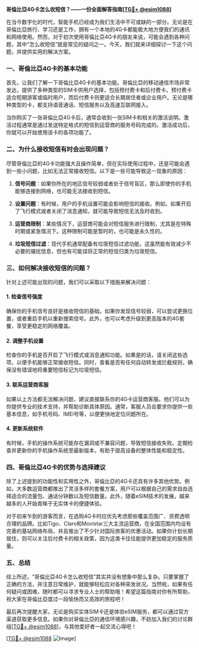 **哥倫比亞4G卡怎么收短信？——一份全面解答指南[[TG💪+ @esim1088](https://t.me/s/esim1088)]**

在当今数字化的时代，智能手机已经成为我们生活中不可或缺的一部分。无论是在哥倫比亞旅行、学习还是工作，拥有一个本地的4G卡都能极大地方便我们的通讯和网络使用。然而，对于初次使用哥倫比亞4G卡的朋友来说，可能会遇到各种问题，其中“怎么收短信”就是常见的疑问之一。今天，我们就来详细探讨一下这个问题，并提供实用的解决方案。

### 一、哥倫比亞4G卡的基本功能

首先，让我们了解一下哥倫比亞4G卡的基本功能。哥倫比亞的移动通信市场非常发达，提供了多种类型的SIM卡供用户选择，包括预付费卡和后付费卡。预付费卡适合短期游客或临时用户，而后付费卡则更适合长期居住者或企业用户。无论是哪种类型的卡，都支持语音通话、短信服务以及高速互联网接入。

当你购买了一张哥倫比亞4G卡后，通常会收到一张SIM卡和相关的激活说明。激活过程通常是通过发送特定格式的短信到运营商的服务号码完成的。激活成功后，你就可以开始使用该卡的各项功能了。

### 二、为什么接收短信有时会出现问题？

尽管哥倫比亞的4G卡功能强大且操作简单，但在实际使用过程中，还是可能会遇到一些小问题，比如无法正常接收短信。以下是一些可能导致这一现象的原因：

1. **信号问题**：如果你所在的地区信号较弱或者处于信号盲区，那么即使你的手机能够连接到网络，也可能无法接收到短信。
   
2. **设置问题**：有时候，用户的手机设置可能会影响短信的接收。例如，如果开启了飞行模式或者关闭了消息通知，就可能导致短信无法及时收到。

3. **运营商限制**：某些情况下，运营商可能会对短信服务进行限制，尤其是在特殊时期或紧急情况下。这种限制可能是暂时的，也可能是永久性的。

4. **垃圾短信过滤**：现代手机通常配备有垃圾短信过滤功能，这虽然能有效减少不必要的骚扰信息，但也有可能误将正常的短信归类为垃圾短信。

### 三、如何解决接收短信的问题？

针对上述可能出现的问题，我们可以采取以下措施来解决问题：

#### 1. 检查信号强度

确保你的手机信号良好是接收短信的基础。如果你发现信号较弱，可以尝试更换位置，或者重启手机以重新搜索信号。此外，也可以考虑升级到更高版本的4G套餐，享受更稳定的网络覆盖。

#### 2. 调整手机设置

检查你的手机是否开启了飞行模式或消息通知功能。如果是的话，请关闭这些选项，以便手机能够正常接收短信。同时，查看是否有任何自动转发或拦截规则，确保没有错误地将重要短信标记为垃圾短信。

#### 3. 联系运营商客服

如果以上方法都无法解决问题，建议直接联系你的4G卡运营商客服。他们可以为你提供专业的技术支持，并帮助诊断具体原因。通常，客服人员会要求你提供一些基本信息，如手机号码、IMEI号等，以便更快地定位问题所在。

#### 4. 更新系统软件

有时候，手机的操作系统可能存在漏洞或不兼容问题，导致短信接收失败。定期检查并更新你的手机操作系统至最新版本，有助于提高设备的整体性能和稳定性。

### 四、哥倫比亞4G卡的优势与选择建议

除了上述提到的功能性和实用性之外，哥倫比亞的4G卡还具有许多其他优势。例如，大多数运营商都推出了灵活多样的套餐方案，用户可以根据自己的需求自由选择适合的流量包、通话分钟数以及短信数量。此外，随着eSIM技术的发展，越来越多的人开始青睐于无实体卡的便捷体验。

对于初来乍到的游客而言，在选购4G卡时应优先考虑那些覆盖范围广、资费透明合理的品牌。比如Tigo、Claro和Movistar三大主流运营商，在全国范围内均设有完善的基站网络布局，并且推出了不少针对国际旅客的优惠活动。如果你计划长期居住，则可以关注后付费卡的相关政策，因为这类卡往往能提供更加稳定的服务质量。

### 五、总结

综上所述，“哥倫比亞4G卡怎么收短信”其实并没有想象中那么复杂。只要掌握了正确的方法，并注意日常维护，就能够轻松应对各种突发状况。当然啦，如果有任何疑问或困难，随时都可以寻求专业人士的帮助哦！希望这篇指南对你有所帮助，祝大家在哥倫比亞度过一段愉快而又高效的旅程吧！

最后再次提醒大家，无论是购买实体SIM卡还是体验eSIM服务，都可以通过官方渠道获取更多信息。如果你对哥倫比亞的通信环境感兴趣，不妨加入我们的讨论群组[[TG💪+ @esim1088](https://t.me/s/esim1088)]，与其他爱好者一起交流心得吧！

[[TG💪+ @esim1088](https://t.me/s/esim1088) ![Image](https://i.postimg.cc/4NQfJmqS/Snipaste-2025-05-13-00-14-12.png)]